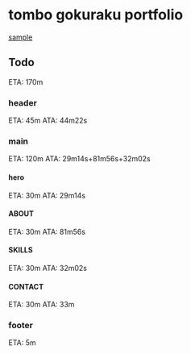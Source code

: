 # tombo gokuraku portfolio

[sample](https://tombo-gokuraku.github.io/portfolio/)

## Todo
ETA: 170m
### header
ETA: 45m
ATA: 44m22s
### main
ETA: 120m
ATA: 29m14s+81m56s+32m02s
#### hero
ETA: 30m
ATA: 29m14s
#### ABOUT
ETA: 30m
ATA: 81m56s
#### SKILLS
ETA: 30m
ATA: 32m02s
#### CONTACT
ETA: 30m
ATA: 33m
### footer
ETA: 5m
